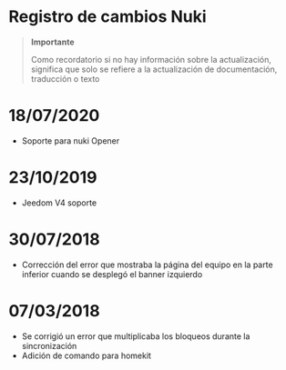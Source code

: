 # Registro de cambios Nuki

>**Importante**
>
>Como recordatorio si no hay información sobre la actualización, significa que solo se refiere a la actualización de documentación, traducción o texto

# 18/07/2020

- Soporte para nuki Opener

# 23/10/2019

- Jeedom V4 soporte

# 30/07/2018

- Corrección del error que mostraba la página del equipo en la parte inferior cuando se desplegó el banner izquierdo

# 07/03/2018

- Se corrigió un error que multiplicaba los bloqueos durante la sincronización
- Adición de comando para homekit
